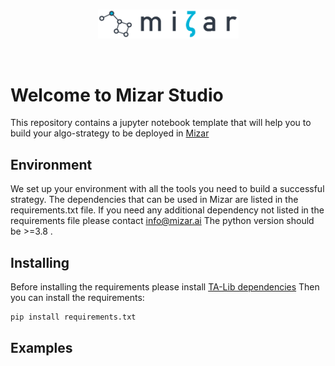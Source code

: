 <br/>
<p align="center">
<a href="https://mizar.ai/" target="_blank">
<img src="https://raw.githubusercontent.com/MizarAi/mizar-studio/master/logo/mizar_logo_black.svg" width="225" alt="Mizar logo">
</a>
</p>
<br/>

# Welcome to Mizar Studio
This repository contains a jupyter notebook template that will help you to build your algo-strategy to be deployed in [Mizar](https://mizar.ai/)

## Environment 
We set up your environment with all the tools you need to build a successful strategy. 
The dependencies that can be used in Mizar are listed in the requirements.txt file. If you need any additional dependency not
listed in the requirements file please contact info@mizar.ai
The python version should be >=3.8 .

## Installing
Before installing the requirements please install [TA-Lib dependencies](https://mrjbq7.github.io/ta-lib/install.html)
Then you can install the requirements:

```bash
pip install requirements.txt
```

## Examples

